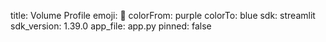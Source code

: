title: Volume Profile
emoji: 🏃
colorFrom: purple
colorTo: blue
sdk: streamlit
sdk_version: 1.39.0
app_file: app.py
pinned: false

